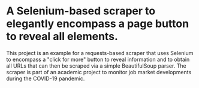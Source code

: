 # A Selenium-based scraper to elegantly encompass a page button to reveal all elements.
This project is an example for a requests-based scraper that uses Selenium to encompass a "click for more" button to reveal information and to obtain all URLs that can then be scraped via a simple BeautifulSoup parser.
The scraper is part of an academic project to monitor job market developments during the COVID-19 pandemic.
